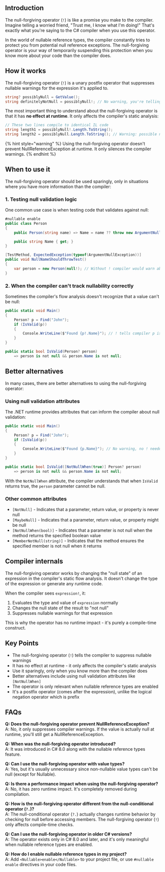 ## Introduction

The null-forgiving operator (`!`) is like a promise you make to the compiler. Imagine telling a worried friend, "Trust me, I know what I'm doing!" That's exactly what you're saying to the C# compiler when you use this operator.

In the world of nullable reference types, the compiler constantly tries to protect you from potential null reference exceptions. The null-forgiving operator is your way of temporarily suspending this protection when you know more about your code than the compiler does.

## How it works

The null-forgiving operator (`!`) is a unary postfix operator that suppresses nullable warnings for the expression it's applied to.

```csharp
string? possiblyNull = GetValue();
string definitelyNotNull = possiblyNull!; // No warning, you're telling the compiler "trust me"
```

The most important thing to understand about the null-forgiving operator is that it has **no effect at runtime**. It only affects the compiler's static analysis:

```csharp
// These two lines compile to identical IL code
string length1 = possiblyNull!.Length.ToString();
string length2 = possiblyNull.Length.ToString(); // Warning: possible null reference
```

{% hint style="warning" %}
Using the null-forgiving operator doesn't prevent NullReferenceException at runtime. It only silences the compiler warnings.
{% endhint %}

## When to use it

The null-forgiving operator should be used sparingly, only in situations where you have more information than the compiler:

### 1. Testing null validation logic

One common use case is when testing code that validates against null:

```csharp
#nullable enable
public class Person
{
    public Person(string name) => Name = name ?? throw new ArgumentNullException(nameof(name));

    public string Name { get; }
}

[TestMethod, ExpectedException(typeof(ArgumentNullException))]
public void NullNameShouldThrowTest()
{
    var person = new Person(null!); // Without ! compiler would warn about null
}
```

### 2. When the compiler can't track nullability correctly

Sometimes the compiler's flow analysis doesn't recognize that a value can't be null:

```csharp
public static void Main()
{
    Person? p = Find("John");
    if (IsValid(p))
    {
        Console.WriteLine($"Found {p!.Name}"); // ! tells compiler p is not null here
    }
}

public static bool IsValid(Person? person)
    => person is not null && person.Name is not null;
```

## Better alternatives

In many cases, there are better alternatives to using the null-forgiving operator:

### Using null validation attributes

The .NET runtime provides attributes that can inform the compiler about null validation:

```csharp
public static void Main()
{
    Person? p = Find("John");
    if (IsValid(p))
    {
        Console.WriteLine($"Found {p.Name}"); // No warning, no ! needed
    }
}

public static bool IsValid([NotNullWhen(true)] Person? person)
    => person is not null && person.Name is not null;
```

With the `NotNullWhen` attribute, the compiler understands that when `IsValid` returns true, the `person` parameter cannot be null.

### Other common attributes

- `[NotNull]` - Indicates that a parameter, return value, or property is never null
- `[MaybeNull]` - Indicates that a parameter, return value, or property might be null
- `[NotNullWhen(bool)]` - Indicates that a parameter is not null when the method returns the specified boolean value
- `[MemberNotNull(string)]` - Indicates that the method ensures the specified member is not null when it returns

## Compiler internals

The null-forgiving operator works by changing the "null state" of an expression in the compiler's static flow analysis. It doesn't change the type of the expression or generate any runtime code.

When the compiler sees `expression!`, it:

1. Evaluates the type and value of `expression` normally
2. Changes the null state of the result to "not null"
3. Suppresses nullable warnings for that expression

This is why the operator has no runtime impact - it's purely a compile-time construct.

## Key Points

- The null-forgiving operator (`!`) tells the compiler to suppress nullable warnings
- It has no effect at runtime - it only affects the compiler's static analysis
- Use it sparingly, only when you know more than the compiler does
- Better alternatives include using null validation attributes like `[NotNullWhen]`
- The operator is only relevant when nullable reference types are enabled
- It's a postfix operator (comes after the expression), unlike the logical negation operator which is prefix

## FAQs

**Q: Does the null-forgiving operator prevent NullReferenceException?**  
A: No, it only suppresses compiler warnings. If the value is actually null at runtime, you'll still get a NullReferenceException.

**Q: When was the null-forgiving operator introduced?**  
A: It was introduced in C# 8.0 along with the nullable reference types feature.

**Q: Can I use the null-forgiving operator with value types?**  
A: Yes, but it's usually unnecessary since non-nullable value types can't be null (except for Nullable<T>).

**Q: Is there a performance impact when using the null-forgiving operator?**  
A: No, it has zero runtime impact. It's completely removed during compilation.

**Q: How is the null-forgiving operator different from the null-conditional operator (`?.`)?**  
A: The null-conditional operator (`?.`) actually changes runtime behavior by checking for null before accessing members. The null-forgiving operator (`!`) only affects compile-time checks.

**Q: Can I use the null-forgiving operator in older C# versions?**  
A: The operator exists only in C# 8.0 and later, and it's only meaningful when nullable reference types are enabled.

**Q: How do I enable nullable reference types in my project?**  
A: Add `<Nullable>enable</Nullable>` to your project file, or use `#nullable enable` directives in your code files.
